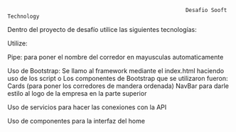                                                            Desafio Sooft Technology

Dentro del proyecto de desafío utilice las siguientes tecnologías:

Utilize: 

Pipe: para poner el nombre del corredor en mayusculas automaticamente

Uso de Bootstrap:
Se llamo al framework mediante el index.html haciendo uso de los script o Los componentes de Bootstrap que se utilizaron fueron:
Cards (para poner los corredores de mandera ordenada)
NavBar para darle estilo al logo de la empresa en la parte superior

Uso de servicios para hacer las conexiones con la API

Uso de componentes para la interfaz del home
